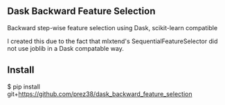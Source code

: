 ## Dask Backward Feature Selection
Backward step-wise feature selection using Dask, scikit-learn compatible

I created this due to the fact that mlxtend's SequentialFeatureSelector did not use joblib in a Dask compatable way.

Install
-------

   $ pip install git+https://github.com/prez38/dask_backward_feature_selection


